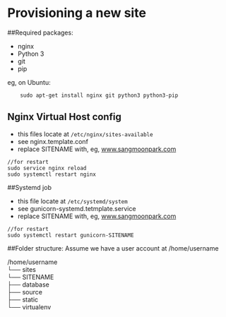 Provisioning a new site
=======================

##Required packages:

* nginx
* Python 3
* git
* pip

eg, on Ubuntu:
```shell
    sudo apt-get install nginx git python3 python3-pip
```

## Nginx Virtual Host config
* this files locate at ``/etc/nginx/sites-available``
* see nginx.template.conf
* replace SITENAME with, eg, www.sangmoonpark.com
```shell
//for restart
sudo service nginx reload
sudo systemctl restart nginx
```



##Systemd job
* this file locate at ``/etc/systemd/system``
* see gunicorn-systemd.tetmplate.service
* replace SITENAME with, eg, www.sangmoonpark.com 
```shell
//for restart
sudo systemctl restart gunicorn-SITENAME
```


##Folder structure:
Assume we have a user account at /home/username


/home/username    
└── sites    
    └── SITENAME    
         ├── database    
         ├── source    
         ├── static    
         └── virtualenv    

